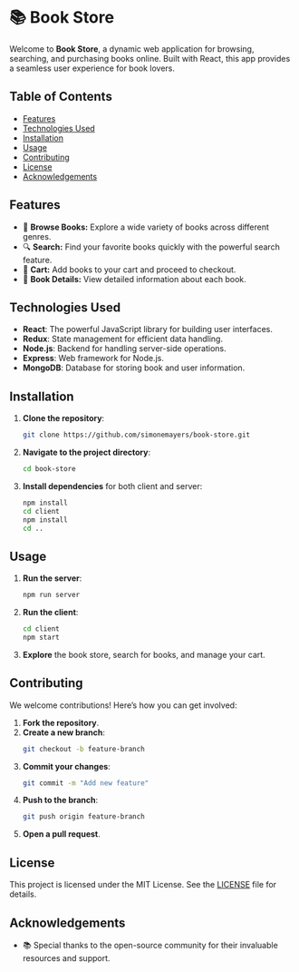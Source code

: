 # 📚 Book Store

Welcome to **Book Store**, a dynamic web application for browsing, searching, and purchasing books online. Built with React, this app provides a seamless user experience for book lovers.

## Table of Contents

- [Features](#features)
- [Technologies Used](#technologies-used)
- [Installation](#installation)
- [Usage](#usage)
- [Contributing](#contributing)
- [License](#license)
- [Acknowledgements](#acknowledgements)

## Features

- 📖 **Browse Books:** Explore a wide variety of books across different genres.
- 🔍 **Search:** Find your favorite books quickly with the powerful search feature.
- 🛒 **Cart:** Add books to your cart and proceed to checkout.
- 📝 **Book Details:** View detailed information about each book.

## Technologies Used

- **React**: The powerful JavaScript library for building user interfaces.
- **Redux**: State management for efficient data handling.
- **Node.js**: Backend for handling server-side operations.
- **Express**: Web framework for Node.js.
- **MongoDB**: Database for storing book and user information.

## Installation

1. **Clone the repository**:
   ```bash
   git clone https://github.com/simonemayers/book-store.git
   ```
2. **Navigate to the project directory**:
   ```bash
   cd book-store
   ```
3. **Install dependencies** for both client and server:
   ```bash
   npm install
   cd client
   npm install
   cd ..
   ```

## Usage

1. **Run the server**:
   ```bash
   npm run server
   ```
2. **Run the client**:
   ```bash
   cd client
   npm start
   ```
3. **Explore** the book store, search for books, and manage your cart.

## Contributing

We welcome contributions! Here’s how you can get involved:

1. **Fork the repository**.
2. **Create a new branch**:
   ```bash
   git checkout -b feature-branch
   ```
3. **Commit your changes**:
   ```bash
   git commit -m "Add new feature"
   ```
4. **Push to the branch**:
   ```bash
   git push origin feature-branch
   ```
5. **Open a pull request**.

## License

This project is licensed under the MIT License. See the [LICENSE](LICENSE) file for details.

## Acknowledgements

- 📚 Special thanks to the open-source community for their invaluable resources and support.

